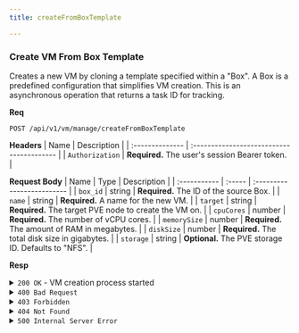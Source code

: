 ```yaml
---
title: createFromBoxTemplate

---
```


### Create VM From Box Template

Creates a new VM by cloning a template specified within a "Box". A Box is a predefined configuration that simplifies VM creation. This is an asynchronous operation that returns a task ID for tracking.

**Req**
```
POST /api/v1/vm/manage/createFromBoxTemplate
```

**Headers**
| Name            | Description                               |
| :-------------- | :---------------------------------------- |
| `Authorization` | **Required.** The user's session Bearer token. |

**Request Body**
| Name         | Type   | Description                |
| :----------- | :----- | :------------------------- |
| `box_id`     | string | **Required.** The ID of the source Box. |
| `name`       | string | **Required.** A name for the new VM. |
| `target`     | string | **Required.** The target PVE node to create the VM on. |
| `cpuCores`   | number | **Required.** The number of vCPU cores. |
| `memorySize` | number | **Required.** The amount of RAM in megabytes. |
| `diskSize`   | number | **Required.** The total disk size in gigabytes. |
| `storage`    | string | **Optional.** The PVE storage ID. Defaults to "NFS". |

**Resp**
<details>
<summary><code>200 OK</code> - VM creation process started</summary>
The `task_id` can be used to track the creation progress.

```json
{
  "code": 200,
  "message": "VM created and configured successfully",
  "data": {
    "task_id": "clone-60d...-167...",
    "vm_name": "my-new-vm-from-box",
    "vmid": "106"
  }
}
```
</details>

<details>
<summary><code>400 Bad Request</code></summary>
    
Possible `message` values:
* `"Invalid VM name. Name must contain only alphanumeric characters, hyphens, and dots..."`
* `"Requested resources exceed the per VM limits of your compute resource plan"`
* `"Requested resources exceed the available limits of your compute resource plan"`
```json
{ "code": 400, "message": "...", "data": null }
```
</details>

<details>
<summary><code>403 Forbidden</code></summary>
    
```json
{
  "code": 403,
  "message": "You do not have permission to use this template",
  "data": null
}
```
</details>

<details>
<summary><code>404 Not Found</code></summary>
    
Possible `message` values:
* `"Box not found"`
* `"Template not found"`
* `"Compute resource plan not found"`
```json
{ "code": 404, "message": "...", "data": null }
```
</details>

<details>
<summary><code>500 Internal Server Error</code></summary>
    
Possible `message` values:
* `"Failed to clone VM from template"`
* `"VM created but configuration failed, resources have been cleaned up"`
```json
{ "code": 500, "message": "...", "data": null }
```
</details>